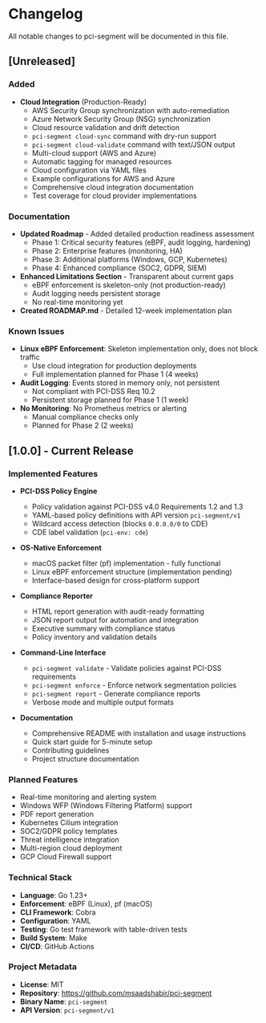 # Changelog

All notable changes to pci-segment will be documented in this file.

## [Unreleased]

### Added

- **Cloud Integration** (Production-Ready)
  - AWS Security Group synchronization with auto-remediation
  - Azure Network Security Group (NSG) synchronization
  - Cloud resource validation and drift detection
  - `pci-segment cloud-sync` command with dry-run support
  - `pci-segment cloud-validate` command with text/JSON output
  - Multi-cloud support (AWS and Azure)
  - Automatic tagging for managed resources
  - Cloud configuration via YAML files
  - Example configurations for AWS and Azure
  - Comprehensive cloud integration documentation
  - Test coverage for cloud provider implementations

### Documentation

- **Updated Roadmap** - Added detailed production readiness assessment
  - Phase 1: Critical security features (eBPF, audit logging, hardening)
  - Phase 2: Enterprise features (monitoring, HA)
  - Phase 3: Additional platforms (Windows, GCP, Kubernetes)
  - Phase 4: Enhanced compliance (SOC2, GDPR, SIEM)
- **Enhanced Limitations Section** - Transparent about current gaps
  - eBPF enforcement is skeleton-only (not production-ready)
  - Audit logging needs persistent storage
  - No real-time monitoring yet
- **Created ROADMAP.md** - Detailed 12-week implementation plan

### Known Issues

- **Linux eBPF Enforcement**: Skeleton implementation only, does not block traffic
  - Use cloud integration for production deployments
  - Full implementation planned for Phase 1 (4 weeks)
- **Audit Logging**: Events stored in memory only, not persistent
  - Not compliant with PCI-DSS Req 10.2
  - Persistent storage planned for Phase 1 (1 week)
- **No Monitoring**: No Prometheus metrics or alerting
  - Manual compliance checks only
  - Planned for Phase 2 (2 weeks)

## [1.0.0] - Current Release

### Implemented Features

- **PCI-DSS Policy Engine**

  - Policy validation against PCI-DSS v4.0 Requirements 1.2 and 1.3
  - YAML-based policy definitions with API version `pci-segment/v1`
  - Wildcard access detection (blocks `0.0.0.0/0` to CDE)
  - CDE label validation (`pci-env: cde`)

- **OS-Native Enforcement**

  - macOS packet filter (pf) implementation - fully functional
  - Linux eBPF enforcement structure (implementation pending)
  - Interface-based design for cross-platform support

- **Compliance Reporter**

  - HTML report generation with audit-ready formatting
  - JSON report output for automation and integration
  - Executive summary with compliance status
  - Policy inventory and validation details

- **Command-Line Interface**

  - `pci-segment validate` - Validate policies against PCI-DSS requirements
  - `pci-segment enforce` - Enforce network segmentation policies
  - `pci-segment report` - Generate compliance reports
  - Verbose mode and multiple output formats

- **Documentation**
  - Comprehensive README with installation and usage instructions
  - Quick start guide for 5-minute setup
  - Contributing guidelines
  - Project structure documentation

### Planned Features

- Real-time monitoring and alerting system
- Windows WFP (Windows Filtering Platform) support
- PDF report generation
- Kubernetes Cilium integration
- SOC2/GDPR policy templates
- Threat intelligence integration
- Multi-region cloud deployment
- GCP Cloud Firewall support

### Technical Stack

- **Language**: Go 1.23+
- **Enforcement**: eBPF (Linux), pf (macOS)
- **CLI Framework**: Cobra
- **Configuration**: YAML
- **Testing**: Go test framework with table-driven tests
- **Build System**: Make
- **CI/CD**: GitHub Actions

### Project Metadata

- **License**: MIT
- **Repository**: https://github.com/msaadshabir/pci-segment
- **Binary Name**: `pci-segment`
- **API Version**: `pci-segment/v1`
